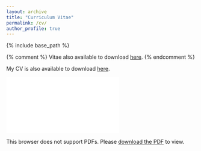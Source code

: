 ```yaml
---
layout: archive
title: "Curriculum Vitae"
permalink: /cv/
author_profile: true
---
```


{% include base_path %}

{% comment %} 
Vitae also available to download [here](../files/cv.pdf).
{% endcomment %} 

My CV is also available to download [here](../files/cv.pdf).

<object data="../files/cv.pdf" type="application/pdf" width="700px" height="700px">
    <embed src="../files/cv.pdf">
        <p>This browser does not support PDFs. Please <a href="../files/cv.pdf">download the PDF</a> to view.</p>
    </embed>
</object>

